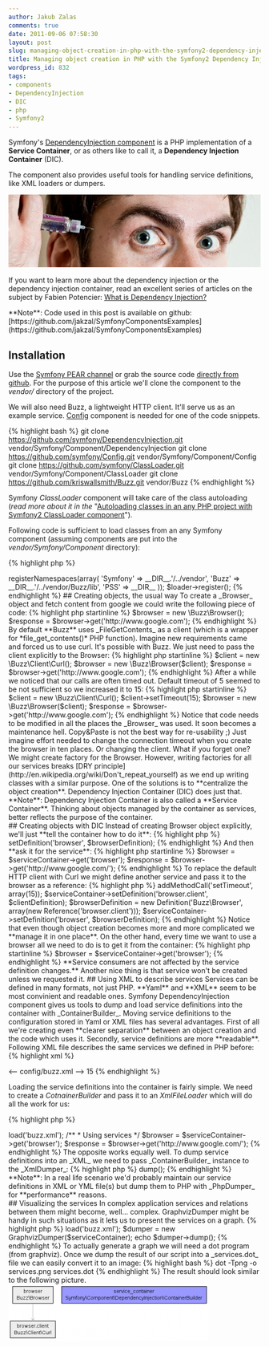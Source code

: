 ```yaml
---
author: Jakub Zalas
comments: true
date: 2011-09-06 07:58:30
layout: post
slug: managing-object-creation-in-php-with-the-symfony2-dependency-injection-component
title: Managing object creation in PHP with the Symfony2 Dependency Injection component
wordpress_id: 832
tags:
- components
- DependencyInjection
- DIC
- php
- Symfony2
---
```


Symfony's [DependencyInjection component](https://github.com/symfony/DependencyInjection) is a PHP implementation of a **Service Container**, or as others like to call it, a **Dependency Injection Container** (DIC).

The component also provides useful tools for handling service definitions, like XML loaders or dumpers.


<div class="text-center">
    <img src="/uploads/wp/2011/09/injection.png" title="Injection - image credits: http://www.flickr.com/photos/alexnormand/3132689510/" alt="Injection - image credits: http://www.flickr.com/photos/alexnormand/3132689510/" class="img-responsive" />
</div>


If you want to learn more about the dependency injection or the dependency injection container, read an excellent series of articles on the subject by Fabien Potencier: [What is Dependency Injection?](http://fabien.potencier.org/article/11/what-is-dependency-injection)

<div class="alert alert-warning" markdown="1">
**Note**: Code used in this post is available on github: [https://github.com/jakzal/SymfonyComponentsExamples](https://github.com/jakzal/SymfonyComponentsExamples)
</div>


## Installation


Use the [Symfony PEAR channel](http://pear.symfony.com/) or grab the source code [directly from github](https://github.com/symfony/Finder). For the purpose of this article we'll clone the component to the _vendor/_ directory of the project.

We will also need Buzz, a lightweight HTTP client. It'll serve us as an example service. [Config](https://github.com/symfony/Config/) component is needed for one of the code snippets.

    
{% highlight bash %}
git clone https://github.com/symfony/DependencyInjection.git vendor/Symfony/Component/DependencyInjection
git clone https://github.com/symfony/Config.git vendor/Symfony/Component/Config
git clone https://github.com/symfony/ClassLoader.git vendor/Symfony/Component/ClassLoader
git clone https://github.com/kriswallsmith/Buzz.git vendor/Buzz
{% endhighlight %}


Symfony _ClassLoader_ component will take care of the class autoloading (*read more about it in the* "[Autoloading classes in an any PHP project with Symfony2 ClassLoader component](http://zalas.eu/autoloading-classes-in-any-php-project-with-symfony2-classloader-component/)").

Following code is sufficient to load classes from an any Symfony component (assuming components are put into the _vendor/Symfony/Component_ directory):

    
{% highlight php %}
<?php
// src/autoload.php
require_once __DIR__.'/../vendor/Symfony/Component/ClassLoader/UniversalClassLoader.php';

$loader = new Symfony\Component\ClassLoader\UniversalClassLoader();
$loader->registerNamespaces(array(
    'Symfony' => __DIR__.'/../vendor',
    'Buzz'    => __DIR__.'/../vendor/Buzz/lib',
    'PSS'     => __DIR__
));
$loader->register();
{% endhighlight %}




## Creating objects, the usual way


To create a _Browser_ object and fetch content from google we could write the following piece of code:


{% highlight php startinline %}
$browser = new \Buzz\Browser();
$response = $browser->get('http://www.google.com');
{% endhighlight %}


By default **Buzz** uses _FileGetContents_ as a client (which is a wrapper for *file_get_contents()* PHP function). Imagine new requirements came and forced us to use curl.

It's possible with Buzz. We just need to pass the client explicitly to the Browser:

    
{% highlight php startinline %}
$client = new \Buzz\Client\Curl();
$browser = new \Buzz\Browser($client);
$response = $browser->get('http://www.google.com');
{% endhighlight %}


After a while we noticed that our calls are often timed out. Default timeout of 5 seemed to be not sufficient so we increased it to 15:

    
{% highlight php startinline %}
$client = new \Buzz\Client\Curl();
$client->setTimeout(15);
$browser = new \Buzz\Browser($client);
$response = $browser->get('http://www.google.com');
{% endhighlight %}


Notice that code needs to be modified in all the places the _Browser_ was used. It soon becomes a maintenance hell. Copy&Paste is not the best way for re-usability ;) Just imagine effort needed to change the connection timeout when you create the browser in ten places. Or changing the client. What if you forget one?

We might create factory for the Browser. However, writing factories for all our services breaks [DRY principle](http://en.wikipedia.org/wiki/Don't_repeat_yourself) as we end up writing classes with a similar purpose.

One of the solutions is to **centralize the object creation**. Dependency Injection Container (DIC) does just that.

<div class="alert alert-warning" markdown="1">
**Note**: Dependency Injection Container is also called a **Service Container**. Thinking about objects managed by the container as services, better reflects the purpose of the container.
</div>


## Creating objects with DIC


Instead of creating Browser object explicitly, we'll just **tell the container how to do it**:

    
{% highlight php %}
<?php
// dependencyinjection.php

require_once __DIR__.'/src/autoload.php';

use Symfony\Component\DependencyInjection\ContainerBuilder;
use Symfony\Component\DependencyInjection\Definition;

$serviceContainer = new ContainerBuilder();

$browserDefinition = new Definition('Buzz\Browser');
$serviceContainer->setDefinition('browser', $browserDefinition);
{% endhighlight %}


And then **ask it for the service**:


{% highlight php startinline %}
$browser = $serviceContainer->get('browser');
$response = $browser->get('http://www.google.com/');
{% endhighlight %}


To replace the default HTTP client with Curl we might define another service and pass it to the browser as a reference:

    
{% highlight php %}
<?php
// dependencyinjection.php

// ...

$serviceContainer = new ContainerBuilder();

$clientDefinition = new Definition('Buzz\Client\Curl');
$clientDefinition->addMethodCall('setTimeout', array(15));
$serviceContainer->setDefinition('browser.client', $clientDefinition);

$browserDefinition = new Definition('Buzz\Browser', array(new Reference('browser.client')));
$serviceContainer->setDefinition('browser', $browserDefinition);
{% endhighlight %}


Notice that even though object creation becomes more and more complicated we **manage it in one place**.

On the other hand, every time we want to use a browser all we need to do is to get it from the container:

    
{% highlight php startinline %}
$browser = $serviceContainer->get('browser');
{% endhighlight %}


**Service consumers are not affected by the service definition changes.**

Another nice thing is that service won't be created unless we requested it.


## Using XML to describe services


Services can be defined in many formats, not just PHP. **Yaml** and **XML** seem to be most convinient and readable ones. Symfony DependencyInjection component gives us tools to dump and load service definitions into the container with _ContainerBuilder_.

Moving service definitions to the configuration stored in Yaml or XML files has several advantages.

First of all we're creating even **clearer separation** between an object creation and the code which uses it.

Secondly, service definitions are more **readable**.

Following XML file describes the same services we defined in PHP before:

    
{% highlight xml %}
<?xml version="1.0" encoding="utf-8"?>
<-- config/buzz.xml -->
<container xmlns="http://symfony.com/schema/dic/services"
           xmlns:xsi="http://www.w3.org/2001/XMLSchema-instance"
           xsi:schemaLocation="http://symfony.com/schema/dic/services http://symfony.com/schema/dic/services/services-1.0.xsd">
  <services>
    <service id="browser.client" class="Buzz\Client\Curl">
      <call method="setTimeout">
        <argument>15</argument>
      </call>
    </service>
    <service id="browser" class="Buzz\Browser">
      <argument type="service" id="browser.client"/>
    </service>
  </services>
</container>
{% endhighlight %}


Loading the service definitions into the container is fairly simple. We need to create a _CotnainerBuilder_ and pass it to an _XmlFileLoader_ which will do all the work for us:

    
{% highlight php %}
<?php
// dependencyinjectionloader.php

require_once __DIR__.'/src/autoload.php';

use Symfony\Component\DependencyInjection\ContainerBuilder;
use Symfony\Component\DependencyInjection\Loader\XmlFileLoader;
use Symfony\Component\Config\FileLocator;

/**
 * Loading services
 */

$serviceContainer = new ContainerBuilder();
$loader = new XmlFileLoader($serviceContainer, new FileLocator(__DIR__.'/config'));
$loader->load('buzz.xml');

/**
 * Using services
 */

$browser = $serviceContainer->get('browser');
$response = $browser->get('http://www.google.com/');
{% endhighlight %}


The opposite works equally well. To dump service definitions into an _XML_ we need to pass _ContainerBuilder_ instance to the _XmlDumper_:

    
{% highlight php %}
<?php
// dependencyinjection.php

// ...

use Symfony\Component\DependencyInjection\Dumper\XmlDumper;

$dumper = new XmlDumper($serviceContainer);
echo $dumper->dump();
{% endhighlight %}


<div class="alert alert-warning" markdown="1">
**Note**: In a real life scenario we'd probably maintain our service definitions in XML or YML file(s) but dump them to PHP with _PhpDumper_ for **performance** reasons.
</div>


## Visualizing the services


In complex application services and relations between them might become, well... complex. GraphvizDumper might be handy in such situations as it lets us to present the services on a graph.

    
{% highlight php %}
<?php
// dependencyinjectiongraphviz.php

require_once __DIR__.'/src/autoload.php';

use Symfony\Component\DependencyInjection\ContainerBuilder;
use Symfony\Component\DependencyInjection\Dumper\GraphvizDumper;
use Symfony\Component\DependencyInjection\Loader\XmlFileLoader;
use Symfony\Component\Config\FileLocator;

$serviceContainer = new ContainerBuilder();
$loader = new XmlFileLoader($serviceContainer, new FileLocator(__DIR__.'/config'));
$loader->load('buzz.xml');

$dumper = new GraphvizDumper($serviceContainer);
echo $dumper->dump();
{% endhighlight %}


To actually generate a graph we will need a dot program (from graphviz). Once we dump the result of our script into a _services.dot_ file we can easily convert it to an image:

    
{% highlight bash %}
dot -Tpng -o services.png services.dot
{% endhighlight %}


The result should look similar to the following picture.

<div class="text-center">
    <a href="/uploads/wp/2011/08/services.png"><img src="/uploads/wp/2011/08/services-400x112.png" title="Symfony DIC services graph" alt="Symfony DIC services graph" class="img-responsive" /></a>
</div>


